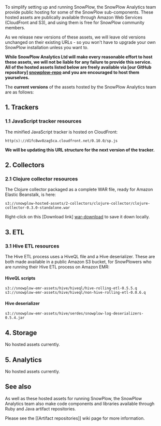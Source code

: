 To simplify setting up and running SnowPlow, the SnowPlow Analytics team provide public hosting for some of the SnowPlow sub-components. These hosted assets are publically available through Amazon Web Services (CloudFront and S3), and using them is free for SnowPlow community members.

As we release new versions of these assets, we will leave old versions unchanged on their existing URLs - so you won't have to upgrade your own SnowPlow installation unless you want to.

**While SnowPlow Analytics Ltd will make every reasonable effort to host these assets, we will not be liable for any failure to provide this service. All of the hosted assets listed below are freely available via [our GitHub repository] [snowplow-repo] and you are encouraged to host them yourselves.** 

The **current versions** of the assets hosted by the SnowPlow Analytics team are as follows:

## 1. Trackers

### 1.1 JavaScript tracker resources

The minified JavaScript tracker is hosted on CloudFront:

    http(s)://d1fc8wv8zag5ca.cloudfront.net/0.10.0/sp.js

**We will be updating this URL structure for the next version of the tracker.**

## 2. Collectors

### 2.1 Clojure collector resources

The Clojure collector packaged as a complete WAR file, ready for Amazon Elastic Beanstalk, is here:

    s3://snowplow-hosted-assets/2-collectors/clojure-collector/clojure-collector-0.3.0-standalone.war

Right-click on this [Download link] [war-download] to save it down locally.

## 3. ETL

### 3.1 Hive ETL resources

The Hive ETL process uses a HiveQL file and a Hive deserializer. These are both made available in a public Amazon S3 bucket, for SnowPlowers who are running their Hive ETL process on Amazon EMR:

#### HiveQL scripts

    s3://snowplow-emr-assets/hive/hiveql/hive-rolling-etl-0.5.5.q
    s3://snowplow-emr-assets/hive/hiveql/non-hive-rolling-etl-0.0.6.q

#### Hive deserializer

    s3://snowplow-emr-assets/hive/serdes/snowplow-log-deserializers-0.5.4.jar

## 4. Storage

No hosted assets currently.

## 5. Analytics

No hosted assets currently.

## See also

As well as these hosted assets for running SnowPlow, the SnowPlow Analytics team also make code components and libraries available through Ruby and Java artifact repositories.

Please see the [[Artifact repositories]] wiki page for more information.

[snowplow-repo]: https://github.com/snowplow/snowplow
[war-download]: http://s3-eu-west-1.amazonaws.com/snowplow-hosted-assets/2-collectors/clojure-collector/clojure-collector-0.2.0-standalone.war